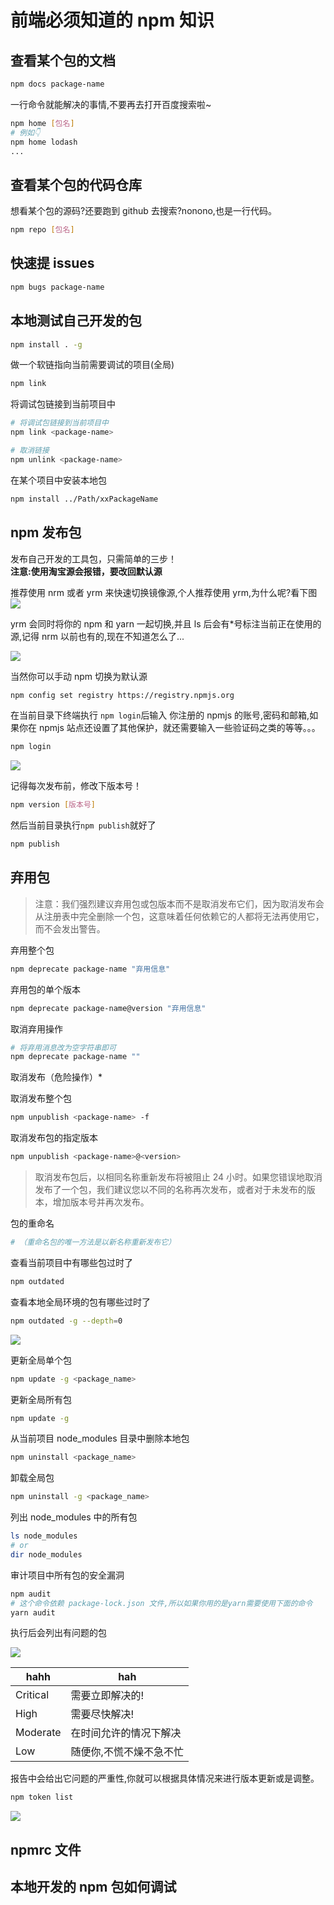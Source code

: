 # 前端必须知道的 npm 知识

## 查看某个包的文档

```sh
npm docs package-name
```

一行命令就能解决的事情,不要再去打开百度搜索啦~

```sh
npm home [包名]
# 例如👇
npm home lodash
...
```

## 查看某个包的代码仓库

想看某个包的源码?还要跑到 github 去搜索?nonono,也是一行代码。

```sh
npm repo [包名]
```

## 快速提 issues

```sh
npm bugs package-name
```

## 本地测试自己开发的包

```sh
npm install . -g
```

做一个软链指向当前需要调试的项目(全局)

```sh
npm link
```

将调试包链接到当前项目中

```sh
# 将调试包链接到当前项目中
npm link <package-name>

# 取消链接
npm unlink <package-name>
```

在某个项目中安装本地包

```sh
npm install ../Path/xxPackageName
```

## npm 发布包

发布自己开发的工具包，只需简单的三步！  
**注意:使用淘宝源会报错，要改回默认源**

推荐使用 nrm 或者 yrm 来快速切换镜像源,个人推荐使用 yrm,为什么呢?看下图  
![](https://raw.githubusercontent.com/wangrongding/image-house/master/images202202241454077.png)

yrm 会同时将你的 npm 和 yarn 一起切换,并且 ls 后会有\*号标注当前正在使用的源,记得 nrm 以前也有的,现在不知道怎么了...

![](https://raw.githubusercontent.com/wangrongding/image-house/master/images202202241455991.png)

当然你可以手动 npm 切换为默认源

```sh
npm config set registry https://registry.npmjs.org
```

在当前目录下终端执行 `npm login`后输入 你注册的 npmjs 的账号,密码和邮箱,如果你在 npmjs 站点还设置了其他保护，就还需要输入一些验证码之类的等等。。。

```sh
npm login
```

![](https://raw.githubusercontent.com/wangrongding/image-house/master/images202202241516225.png)

记得每次发布前，修改下版本号！

```sh
npm version [版本号]
```

然后当前目录执行`npm publish`就好了

```sh
npm publish
```

## 弃用包

> 注意：我们强烈建议弃用包或包版本而不是取消发布它们，因为取消发布会从注册表中完全删除一个包，这意味着任何依赖它的人都将无法再使用它，而不会发出警告。

弃用整个包

```sh
npm deprecate package-name "弃用信息"
```

弃用包的单个版本

```sh
npm deprecate package-name@version "弃用信息"
```

取消弃用操作

```sh
# 将弃用消息改为空字符串即可
npm deprecate package-name ""

```

取消发布（危险操作）\*

取消发布整个包

```sh
npm unpublish <package-name> -f
```

取消发布包的指定版本

```sh
npm unpublish <package-name>@<version>
```

> 取消发布包后，以相同名称重新发布将被阻止 24 小时。如果您错误地取消发布了一个包，我们建议您以不同的名称再次发布，或者对于未发布的版本，增加版本号并再次发布。

包的重命名

```sh
# （重命名包的唯一方法是以新名称重新发布它）
```

查看当前项目中有哪些包过时了

```sh
npm outdated
```

查看本地全局环境的包有哪些过时了

```sh
npm outdated -g --depth=0
```

![](https://raw.githubusercontent.com/wangrongding/image-house/master/images202202241439826.png)

更新全局单个包

```sh
npm update -g <package_name>
```

更新全局所有包

```sh
npm update -g
```

从当前项目 node_modules 目录中删除本地包

```sh
npm uninstall <package_name>
```

卸载全局包

```sh
npm uninstall -g <package_name>
```

列出 node_modules 中的所有包

```sh
ls node_modules
# or
dir node_modules
```

审计项目中所有包的安全漏洞

```sh
npm audit
# 这个命令依赖 package-lock.json 文件,所以如果你用的是yarn需要使用下面的命令
yarn audit
```

执行后会列出有问题的包

![](https://raw.githubusercontent.com/wangrongding/image-house/master/images202202241510917.png)

| hahh     | hah                     |
| -------- | ----------------------- |
| Critical | 需要立即解决的!         |
| High     | 需要尽快解决!           |
| Moderate | 在时间允许的情况下解决  |
| Low      | 随便你,不慌不燥不急不忙 |

报告中会给出它问题的严重性,你就可以根据具体情况来进行版本更新或是调整。

```sh
npm token list
```

![](https://raw.githubusercontent.com/wangrongding/image-house/master/images202202241525019.png)

## npmrc 文件

## 本地开发的 npm 包如何调试
